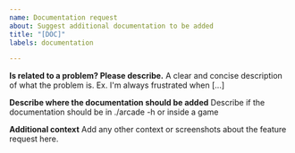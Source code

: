 ```yaml
---
name: Documentation request
about: Suggest additional documentation to be added
title: "[DOC]"
labels: documentation

---
```


**Is related to a problem? Please describe.**
A clear and concise description of what the problem is. Ex. I'm always frustrated when [...]

**Describe where the documentation should be added**
Describe if the documentation should be in ./arcade -h or inside a game

**Additional context**
Add any other context or screenshots about the feature request here.
